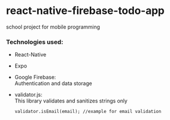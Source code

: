 # react-native-firebase-todo-app
school project for mobile programming

### Technologies used:

- React-Native

- Expo

- Google Firebase:\
   Authentication and data storage
  
- validator.js:\
   This library validates and sanitizes strings only
   ```
   validator.isEmail(email); //example for email validation
   ```
 

